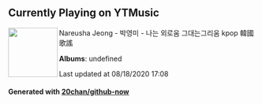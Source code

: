 ## Currently Playing on YTMusic

[<img align="left" width="100" src="https://i.ytimg.com/vi/UbUILnjmOPU/hqdefault.jpg?sqp=-oaymwEWCMACELQBIAQqCghQEJADGFogjgJIWg&rs">](https://music.youtube.com/channel/UC0MMq1Whr1aODbFeeKCjjJQ)

Nareusha Jeong - 박영미 - 나는 외로움 그대는그리움 kpop 韓國歌謠

**Albums**: undefined

Last updated at 08/18/2020 17:08

#### Generated with [20chan/github-now](https://github.com/20chan/github-now)


<!--
**20chan/20chan** is a ✨ _special_ ✨ repository because its `README.md` (this file) appears on your GitHub profile.

Here are some ideas to get you started:

- 🔭 I’m currently working on ...
- 🌱 I’m currently learning ...
- 👯 I’m looking to collaborate on ...
- 🤔 I’m looking for help with ...
- 💬 Ask me about ...
- 📫 How to reach me: ...
- 😄 Pronouns: ...
- ⚡ Fun fact: ...
-->
